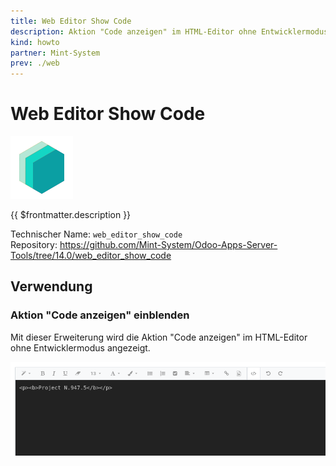 ```yaml
---
title: Web Editor Show Code
description: Aktion "Code anzeigen" im HTML-Editor ohne Entwicklermodus anzeigen.
kind: howto
partner: Mint-System
prev: ./web
---
```


# Web Editor Show Code

![icon_oms_box](attachments/icons_odoo_mint_system.png)

{{ $frontmatter.description }}

Technischer Name: `web_editor_show_code`\
Repository: <https://github.com/Mint-System/Odoo-Apps-Server-Tools/tree/14.0/web_editor_show_code>

## Verwendung

### Aktion "Code anzeigen" einblenden

Mit dieser Erweiterung wird die Aktion "Code anzeigen" im HTML-Editor ohne Entwicklermodus angezeigt.

![](attachments/Web%20Editor%20Show%20Code.png)
